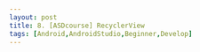 ```yaml
---
layout: post
title: 8. [ASDcourse] RecyclerView
tags: [Android,AndroidStudio,Beginner,Develop]
---
```

